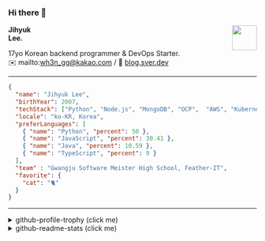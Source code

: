 ### Hi there 👋
<a href="https://litt.ly/wh3nilvyou">
<img src="https://github.githubassets.com/images/mona-loading-default.gif" width="50px" align="right">
</a>

**Jihyuk\
Lee.**

17yo Korean backend programmer & DevOps Starter.\
✉️ mailto:wh3n_gg@kakao.com
/ 
🔗 [blog.sver.dev](https://blog.sver.dev)

---

```json
{
  "name": "Jihyuk Lee",
  "birthYear": 2007,
  "techStack": ["Python", "Node.js", "MongoDB", "OCP",  "AWS", "Kubernetes"],
  "locale": "ko-KR, Korea",
  "preferLanguages": [
    { "name": "Python", "percent": 50 },
    { "name": "JavaScript", "percent": 30.41 },
    { "name": "Java", "percent": 10.59 },
    { "name": "TypeScript", "percent": 9 }
  ],
  "team" : "Gwangju Software Meister High School, Feather-IT",
  "favorite": {
    "cat": "🐈"
  }
}
```
---
<details>
  <summary>github-profile-trophy (click me)</summary>
  
![](https://github-profile-trophy.vercel.app/?username=sverdev&row=1&column=8&theme=nord)
  
</details>
<details>
  <summary>github-readme-stats (click me)</summary>
  
<!--START_SECTION:waka-->
![Code Time](http://img.shields.io/badge/Code%20Time-184%20hrs%2041%20mins-blue)

![Lines of code](https://img.shields.io/badge/%EC%A0%80%EB%8A%94%20%EC%97%AC%ED%83%9C%EA%B9%8C%EC%A7%80%20-155.7%20thousand%20%EC%A4%84%EC%9D%98%20%EC%BD%94%EB%93%9C%EB%A5%BC%20%EC%9E%91%EC%84%B1%ED%96%88%EC%96%B4%EC%9A%94.-blue)

**저는 저녁형 인간이에요. 🦉** 

```text
🌞 아침                     39 commits          ███░░░░░░░░░░░░░░░░░░░░░░   12.07 % 
🌆 낮　                     82 commits          ██████░░░░░░░░░░░░░░░░░░░   25.39 % 
🌃 저녁                     141 commits         ███████████░░░░░░░░░░░░░░   43.65 % 
🌙 밤　                     61 commits          █████░░░░░░░░░░░░░░░░░░░░   18.89 % 
```


📊 **저는 이번주를 이렇게 시간을 보냈어요.** 

```text
🕑︎ Timezone: Asia/Seoul

💬 프로그래밍 언어들: 
Python                   2 hrs 1 min         ███████████░░░░░░░░░░░░░░   44.19 % 
TypeScript               1 hr 20 mins        ███████░░░░░░░░░░░░░░░░░░   29.23 % 
JavaScript               17 mins             ██░░░░░░░░░░░░░░░░░░░░░░░   06.49 % 
HTML                     15 mins             █░░░░░░░░░░░░░░░░░░░░░░░░   05.48 % 
Markdown                 11 mins             █░░░░░░░░░░░░░░░░░░░░░░░░   04.13 % 

🔥 에디터들: 
VS Code                  4 hrs 35 mins       █████████████████████████   100.00 % 

💻 운영 체제들: 
Windows                  4 hrs 35 mins       █████████████████████████   100.00 % 
```


 Last Updated on 11/12/2023 18:39:29 UTC
<!--END_SECTION:waka-->

</details>

</div>

